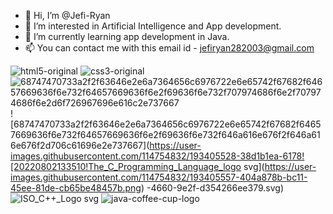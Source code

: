 - 👋 Hi, I’m @Jefi-Ryan
- 👀 I’m interested in Artificial Intelligence and App development.
- 🌱 I’m currently learning app development in Java.
- 📫 You can contact me with this email id - jefiryan282003@gmail.com

<!---
Jefi-Ryan/Jefi-Ryan is a ✨ special ✨ repository because its `README.md` (this file) appears on your GitHub profile.
You can click the Preview link to take a look at your changes.
--->

![html5-original](https://user-images.githubusercontent.com/114754832/193405507-53826e52-2a71-41fe-8b42-b2575748eecb.svg)
![css3-original](https://user-images.githubusercontent.com/114754832/193405510-ef79953d-a3f8-43e2-a76d-60e88dc116af.svg)
![68747470733a2f2f63646e2e6a7364656c6976722e6e65742f67682f64657669636f6e732f64657669636f6e2f69636f6e732f707974686f6e2f707974686f6e2d6f726967696e616c2e737667](https://user-images.githubusercontent.com/114754832/193405516-57202e3a-b319-4c1a-b534-32e5ae42e1bd.svg)
![68747470733a2f2f63646e2e6a7364656c6976722e6e65742f67682f64657669636f6e732f64657669636f6e2f69636f6e732f646a616e676f2f646a616e676f2d706c61696e2e737667](https://user-images.githubusercontent.com/114754832/193405528-38d1b1ea-6178![20220802133510!The_C_Programming_Language_logo svg](https://user-images.githubusercontent.com/114754832/193405557-404a878b-bc11-45ee-81de-cb65be48457b.png)
-4660-9e2f-d354266ee379.svg)
![ISO_C++_Logo svg](https://user-images.githubusercontent.com/114754832/193405586-e4e8a1b8-2c3f-4087-985b-e5f2e6848bce.png)
![java-coffee-cup-logo](https://user-images.githubusercontent.com/114754832/193405607-c5934216-31b0-4f64-94fb-826af54a34d4.png)
